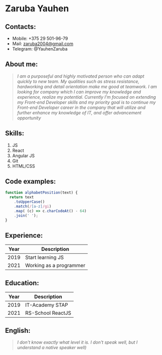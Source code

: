 # Zaruba Yauhen

## Contacts: 
* Mobile: +375 29 501-96-79
* Mail:  zaruba2004@gmail.com
* Telegram: @YauhenZaruba

## About me: 
> *I am a purposeful and highly motivated person who can adapt quickly to new team. My qualities such as stress resistance, hardworking and detail orientation make me good at teamwork. I am looking for company which I can improve my knowledge and experience, realize my potential.*
> *Currently I’m focused on extending my Front-end Developer skills and my priority goal is to continue my Front-end Developer career in the company that will utilize and further enhance my knowledge of IT, and offer advancement opportunity*

## Skills:
1. JS
2. React
3. Angular JS
4. Git
5. HTML/CSS

## Code examples: 
```javascript
function alphabetPosition(text) {
  return text
    .toUpperCase()
    .match(/[a-z]/gi)
    .map( (c) => c.charCodeAt() - 64)
    .join(' ');
}
```
## Experience: 
| Year | Description             |
| ---- | ----------------------- |
| 2019 | Start learning JS       |
| 2021 | Working as a programmer |

## Education:
| Year | Description       |
| ---- | ----------------- |
| 2019 | IT-Academy STAP   |
| 2021 | RS-School ReactJS |

## English: 
> *I don't know exactly what level it is. I don't speak well, but I understand a native speaker well)*